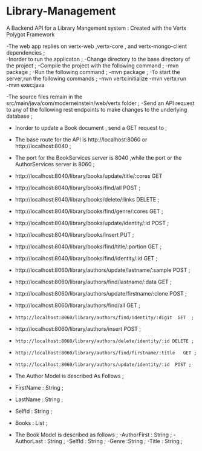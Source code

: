 # Library-Management
A Backend API for a Library Mangement system  : Created with the Vertx Polygot Framework  

-The web app replies on vertx-web ,vertx-core , and vertx-mongo-client  dependencies ;   
-Inorder to run the applicaton  ; 
-Change directory to the base directory of the project ; 
-Compile the project with the following command ; 
-mvn package ; 
-Run the following command ; 
-mvn  package ; 
-To start the server,run the following commands ;
-mvn vertx:initialize
-mvn vertx:run  
-mvn  exec:java  

-The source files remain in the src/main/java/com/moderneinstein/web/vertx folder ; 
-Send an API request to any of the following rest endpoints to  make changes to the underlying database ; 
- Inorder to update a Book document , send a GET request to  ;
- The base route for the API is http://localhost:8060 or http://localhost:8040  ;
- The port for the BookServices server is 8040  ,while the port or the AuthorServices server  is 8060 ; 
- http://localhost:8040/library/books/update/title/:cores GET
- http://localhost:8040/library/books/find/all POST ; 
- http://localhost:8040/library/books/delete/:links DELETE ;
- http://localhost:8040/library/books/find/genre/:cores  GET ;   
- http://localhost:8040/library/books/update/identity/:id  POST ;
-  http://localhost:8040/library/books/insert  PUT ;
- http://localhost:8040/library/books/find/title/:portion  GET ;
- http://localhost:8040/library/books/find/identity/:id  GET ;

-    http://localhost:8060/library/authors/update/lastname/:sample  POST  ;
 -    http://localhost:8060/library/authors/find/lastname/:data  GET  ; 
 -    http://localhost:8060/library/authors/update/firstname/:clone  POST ;
 -    http://localhost:8060/library/authors/find/all  GET  ;
 -     http://localhost:8060/library/authors/find/identity/:digit  GET  ;
 -   http://localhost:8060/library/authors/insert POST  ;
 -     http://localhost:8060/library/authors/delete/identity/:id DELETE ;
 -     http://localhost:8060/library/authors/find/firstname/:title   GET ;
 -     http://localhost:8060/library/authors/update/identity/:id  POST ;
 - The Author Model is described As Follows ;
 - FirstName : String ;
- LastName : String  ;
- SelfId : String ;
- Books : List<String> ;
- The Book Model is described as follows ;
-AuthorFirst : String ;
-AuthorLast : String ;
-SelfId : String ;
-Genre :String ;
-Title : String  ;
  
